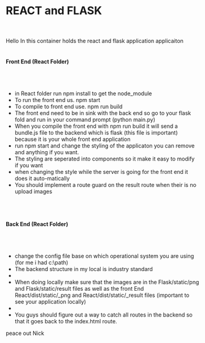 <h1>REACT and FLASK</h1>
<br><br>
Hello In this container holds the react and flask application applicaiton
<br><br>
<h4>Front End (React Folder)</h4>
<br><br>
<ul>
  <li>in React folder run npm install to get the node_module</li>
  <li>To run the front end us. npm start</li>
  <li>To compile to front end use.  npm run build</li>
  <li>The front end need to be in sink with the back end so go to your flask fold and run in your command prompt (python main.py) </li>
  <li>When you compile the front end with npm run build it will send a bundle.js file to the backend which is flask (this file is important) because it is your whole front end application </li>
  <li>run npm start and change the styling of the applicaton you can remove and anything if you want.</li>
  <li>The styling are seperated into components so it make it easy to modify if you want</li>
  <li>when changing the style while the server is going for the front end it does it auto-matically</li>
  <li>You should implement a route guard on the result route when their is no upload images</li>
</ul>
<br><br>
<h4>Back End (React Folder)</h4>
<br></br>
<ul>
<li>change the config file base on which operational system you are using (for me i had c:\path)</li>
  <li>The backend structure in my local is industry standard <li>
  <li>
    When doing locally make sure that the images are in the Flask/static/png and Flask/static/result files as well as the front End React/dist/static/_png and React/dist/static/_result  files (important to see your application locally)
  <li>
  <li>
    You guys should figure out a way to catch all routes in the backend so that it goes back to the index.html route.
  </li>
  
</ul>
peace out Nick
